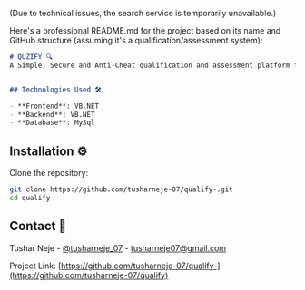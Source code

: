 (Due to technical issues, the search service is temporarily unavailable.)

Here's a professional README.md for the project based on its name and GitHub structure (assuming it's a qualification/assessment system):

```markdown
# QUZIFY 🔍
A Simple, Secure and Anti-Cheat qualification and assessment platform for managing evaluations, tests, and candidate assessments.


## Technologies Used 🛠️

- **Frontend**: VB.NET
- **Backend**: VB.NET
- **Database**: MySql

```
## Installation ⚙️

Clone the repository:
```bash
git clone https://github.com/tusharneje-07/qualify-.git
cd qualify
```


## Contact 📧

Tushar Neje - [@tusharneje_07](https://twitter.com/tusharneje_07) - tusharneje07@gmail.com

Project Link: [https://github.com/tusharneje-07/qualify-](https://github.com/tusharneje-07/qualify)
